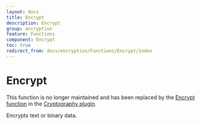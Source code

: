 ```yaml
---
layout: docs
title: Encrypt
description: Encrypt
group: encryption
feature: Functions
component: Encrypt
toc: true
redirect_from: docs/encryption/Functions/Encrypt/index
---
```

Encrypt
=======

<span class="recommendation">This function is no longer maintained and has been replaced by the 
[Encrypt function](~/Support/Plugins/Cryptography/Functions/Encrypt/) 
in the [Cryptography plugin](~/Support/Plugins/Cryptography/).</span>

Encrypts text or binary data.
